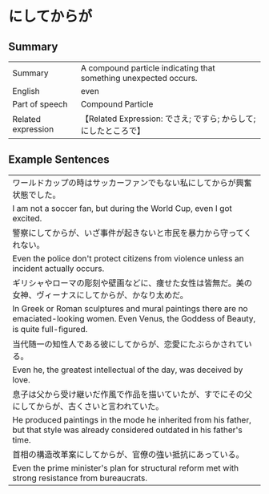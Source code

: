 # にしてからが

## Summary

<table><tr>   <td>Summary</td>   <td>A compound particle indicating that something unexpected occurs.</td></tr><tr>   <td>English</td>   <td>even</td></tr><tr>   <td>Part of speech</td>   <td>Compound Particle</td></tr><tr>   <td>Related expression</td>   <td>【Related Expression: でさえ; ですら; からして; にしたところで】</td></tr></table>

## Example Sentences

<table><tr><td>ワールドカップの時はサッカーファンでもない私にしてからが興奮状態でした。</td></tr><tr><td>I am not a soccer fan, but during the World Cup, even I got excited.</td></tr><tr><td>警察にしてからが、いざ事件が起きないと市民を暴力から守ってくれない。</td></tr><tr><td>Even the police don't protect citizens from violence unless an incident actually occurs.</td></tr><tr><td>ギリシャやローマの彫刻や壁画などに、痩せた女性は皆無だ。美の女神、ヴィーナスにしてからが、かなり太めだ。</td></tr><tr><td>In Greek or Roman sculptures and mural paintings there are no emaciated-looking women. Even Venus, the Goddess of Beauty, is quite full-ﬁgured.</td></tr><tr><td>当代随一の知性人である彼にしてからが、恋愛にたぶらかされている。</td></tr><tr><td>Even he, the greatest intellectual of the day, was deceived by love.</td></tr><tr><td>息子は父から受け継いだ作風で作品を描いていたが、すでにその父にしてからが、古くさいと言われていた。</td></tr><tr><td>He produced paintings in the mode he inherited from his father, but that style was already considered outdated in his father's time.</td></tr><tr><td>首相の構造改革案にしてからが、官僚の強い抵抗にあっている。</td></tr><tr><td>Even the prime minister's plan for structural reform met with strong resistance from bureaucrats.</td></tr></table>

